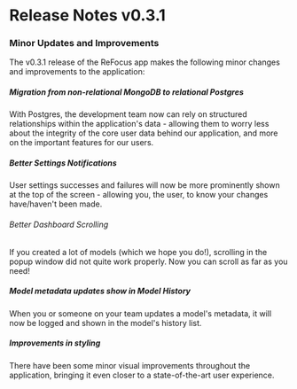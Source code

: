 # Release Notes v0.3.1

### Minor Updates and Improvements

The v0.3.1 release of the ReFocus app makes the following minor changes and improvements to the application:

##### Migration from non-relational MongoDB to relational Postgres

With Postgres, the development team now can rely on structured relationships within the application's data - allowing them to worry less about the integrity of the core user data behind our application, and more on the important features for our users.

##### Better Settings Notifications

User settings successes and failures will now be more prominently shown at the top of the screen - allowing you, the user, to know your changes have/haven't been made.

###### Better Dashboard Scrolling

If you created a lot of models (which we hope you do!), scrolling in the popup window did not quite work properly. Now you can scroll as far as you need!

##### Model metadata updates show in Model History

When you or someone on your team updates a model's metadata, it will now be logged and shown in the model's history list.

##### Improvements in styling

There have been some minor visual improvements throughout the application, bringing it even closer to a state-of-the-art user experience.

